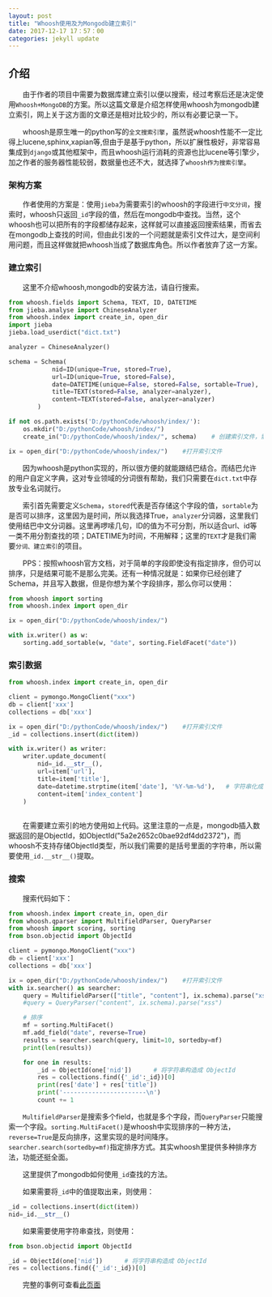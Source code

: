 ```yaml
---
layout: post
title: "Whoosh使用及为Mongodb建立索引"
date: 2017-12-17 17：57：00
categories: jekyll update
---
```


## 介绍
&emsp;&emsp;由于作者的项目中需要为数据库建立索引以便以搜索，经过考察后还是决定使用`Whoosh+MongoDB`的方案。所以这篇文章是介绍怎样使用whoosh为mongodb建立索引，网上关于这方面的文章还是相对比较少的，所以有必要记录一下。

&emsp;&emsp;whoosh是原生唯一的python写的`全文搜索引擎`，虽然说whoosh性能不一定比得上lucene,sphinx,xapian等,但由于是基于python，所以扩展性极好，非常容易集成到`django`或其他框架中，而且whoosh运行消耗的资源也比lucene等引擎少，加之作者的服务器性能较弱，数据量也还不大，就选择了`whoosh作为搜索引擎`。

### 架构方案
&emsp;&emsp;作者使用的方案是：使用`jieba`为需要索引的whoosh的字段进行`中文分词`，搜索时，whoosh只返回`_id`字段的值，然后在mongodb中查找。当然，这个whoosh也可以把所有的字段都储存起来，这样就可以直接返回搜索结果，而省去在mongodb上查找的时间，但由此引发的一个问题就是索引文件过大，是空间利用问题，而且这样做就把whoosh当成了数据库角色。所以作者放弃了这一方案。

### 建立索引
&emsp;&emsp;这里不介绍whoosh,mongodb的安装方法，请自行搜索。

```python
from whoosh.fields import Schema, TEXT, ID, DATETIME
from jieba.analyse import ChineseAnalyzer
from whoosh.index import create_in, open_dir
import jieba
jieba.load_userdict("dict.txt")

analyzer = ChineseAnalyzer()

schema = Schema(
            nid=ID(unique=True, stored=True),
            url=ID(unique=True, stored=False),
            date=DATETIME(unique=False, stored=False, sortable=True),
            title=TEXT(stored=False, analyzer=analyzer),
            content=TEXT(stored=False, analyzer=analyzer)
        )

if not os.path.exists('D:/pythonCode/whoosh/index/'):
    os.mkdir("D:/pythonCode/whoosh/index/")
    create_in("D:/pythonCode/whoosh/index/", schema)    # 创建索引文件，需指定Schema

ix = open_dir("D:/pythonCode/whoosh/index/")    #打开索引文件
```
&emsp;&emsp;因为whoosh是python实现的，所以很方便的就能跟结巴结合。而结巴允许的用户自定义字典，这对专业领域的分词很有帮助，我们只需要在`dict.txt`中存放专业名词就行。

&emsp;&emsp;索引首先需要定义`Schema`，`stored`代表是否存储这个字段的值，`sortable`为是否可以排序，这里因为是时间，所以我选择True，`analyzer`分词器，这里我们使用结巴中文分词器。这里再啰嗦几句，ID的值为不可分割，所以适合url、id等一类不用分割查找的项；DATETIME为时间，不用解释；这里的`TEXT`才是我们需要`分词、建立索引`的项目。

&emsp;&emsp;PPS：按照whoosh官方文档，对于简单的字段即使没有指定排序，但仍可以排序，只是结果可能不是那么完美。还有一种情况就是：如果你已经创建了Schema，并且写入数据，但是你想为某个字段排序，那么你可以使用：
```python
from whoosh import sorting
from whoosh.index import open_dir

ix = open_dir("D:/pythonCode/whoosh/index/")

with ix.writer() as w:
    sorting.add_sortable(w, "date", sorting.FieldFacet("date"))
```

### 索引数据

```python
from whoosh.index import create_in, open_dir

client = pymongo.MongoClient("xxx")
db = client['xxx']
collections = db['xxx']

ix = open_dir("D:/pythonCode/whoosh/index/")    #打开索引文件
_id = collections.insert(dict(item))

with ix.writer() as writer:
    writer.update_document(
        nid=_id.__str__(),
        url=item['url'],
        title=item['title'],
        date=datetime.strptime(item['date'], '%Y-%m-%d'),   # 字符串化成时间格式
        content=item['index_content']
    )
            
```
&emsp;&emsp;在需要建立索引的地方使用如上代码。这里注意的一点是，mongodb插入数据返回的是ObjectId，如ObjectId("5a2e2652c0bae92df4dd2372")，而whoosh不支持存储ObjectId类型，所以我们需要的是括号里面的字符串，所以需要使用`_id.__str__()`提取。


### 搜索
&emsp;&emsp;搜索代码如下：
```python
from whoosh.index import create_in, open_dir
from whoosh.qparser import MultifieldParser, QueryParser
from whoosh import scoring, sorting
from bson.objectid import ObjectId

client = pymongo.MongoClient("xxx")
db = client['xxx']
collections = db['xxx']

ix = open_dir("D:/pythonCode/whoosh/index/")    #打开索引文件
with ix.searcher() as searcher:
    query = MultifieldParser(["title", "content"], ix.schema).parse("xss")
    #query = QueryParser("content", ix.schema).parse("xss")

    # 排序
    mf = sorting.MultiFacet()
    mf.add_field("date", reverse=True)
    results = searcher.search(query, limit=10, sortedby=mf)
    print(len(results))

    for one in results:
        _id = ObjectId(one['nid'])      # 将字符串构造成 ObjectId
        res = collections.find({'_id':_id})[0]
        print(res['date'] + res['title'])
        print('-----------------------\n')
        count += 1
```
&emsp;&emsp;`MultifieldParser`是搜索多个field，也就是多个字段，而`QueryParser`只能搜索一个字段。`sorting.MultiFacet()`是whoosh中实现排序的一种方法，`reverse=True`是反向排序，这里实现的是时间降序。`searcher.search(sortedby=mf)`指定排序方式。其实whoosh里提供多种排序方法，功能还挺全面。

&emsp;&emsp;这里提供了mongodb如何使用`_id`查找的方法。

&emsp;&emsp;如果需要将`_id`中的值提取出来，则使用：
```python
_id = collections.insert(dict(item))
nid=_id.__str__()
```
&emsp;&emsp;如果需要使用字符串查找，则使用：
```python
from bson.objectid import ObjectId

_id = ObjectId(one['nid'])      # 将字符串构造成 ObjectId
res = collections.find({'_id':_id})[0]
```

&emsp;&emsp;完整的事例可查看<a href="https://github.com/DelCoding/MyCodes/blob/master/whoosh.py">此页面</a>


